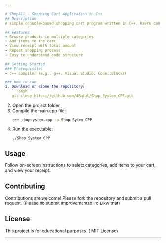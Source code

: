```yaml
---

# ShopAll - Shopping Cart Application in C++
## Description
A simple console-based shopping cart program written in C++. Users can browse products across different categories, add items to their cart, view their receipt, and continue shopping. Designed as a beginner-friendly project to demonstrate basic programming concepts such as structures, vectors, loops, and user input.

## Features
- Browse products in multiple categories
- Add items to the cart
- View receipt with total amount
- Repeat shopping process
- Easy to understand code structure

## Getting Started
### Prerequisites
- C++ compiler (e.g., g++, Visual Studio, Code::Blocks)

### How to run
1. Download or clone the repository:
   ```bash
   git clone https://github.com/4Batul/Shop_System_CPP.git
   ```
2. Open the project folder
3. Compile the main.cpp file:
   ```bash
   g++ shopsystem.cpp -o Shop_Sytem_CPP
   ```
4. Run the executable:
   ```bash
   ./Shop_System_CPP
   ```

## Usage
Follow on-screen instructions to select categories, add items to your cart, and view your receipt.

## Contributing
Contributions are welcome! Please fork the repository and submit a pull request.
(Please do submit improvements!! I'd Likw that)
## License
This project is for educational purposes. ( MIT License)

---
```

